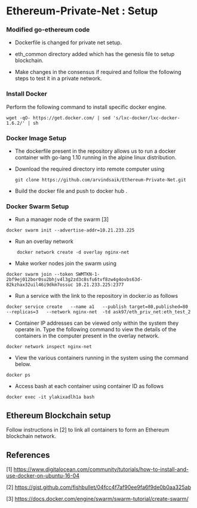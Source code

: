 # Ethereum-Private-Net : Setup

 ### Modified go-ethereum code
 
 * Dockerfile is changed for private net setup.
 
 * eth_common directory added which has the genesis file to setup blockchain.
 
 * Make changes in the consensus if required and follow the following steps to test it in a private network.

 ### Install Docker
 Perform the following command to install specific docker engine.
 
 ```wget -qO- https://get.docker.com/ | sed 's/lxc-docker/lxc-docker-1.6.2/' | sh```
        
  ### Docker Image Setup
  
  * The dockerfile present in the repository allows us to run a docker container with go-lang 1.10 running in the alpine linux distribution. 
  * Download the required directory into remote computer using 
  
    ```
    git clone https://github.com/arvindsaik/Ethereum-Private-Net.git
    ```
    
  * Build the docker file and push to docker hub .
    
 ### Docker Swarm Setup
  * Run a manager node of the swarm [3]
  
  ```
  docker swarm init --advertise-addr=10.21.233.225
  ```
  
  * Run an overlay network 
  ```
      docker network create -d overlay nginx-net
  ```
  * Make worker nodes join the swarm using 
  ```
  docker swarm join --token SWMTKN-1-2bf9ej012bor0su2bhjv4l3g2zd3c8sfu6tvf8zw4g4ovbs63d-82kzhax32uil46i9dkm7ossuc 10.21.233.225:2377
  ```
  * Run a service with the link to the repository in docker.io as follows 
  
  ```
  docker service create   --name a1   --publish target=80,published=80   --replicas=3   --network nginx-net  -td ask97/eth_priv_net:eth_test_2
  ```
  
  * Container IP addresses can be viewed only within the system they operate in. Type the following command to view the details of the containers in the computer present in the overlay network.
  
  ```
  docker network inspect nginx-net
  ```
  
  * View the various containers running in the system using the command below. 
  
  ```
  docker ps
  ```
  
  * Access bash at each container using container ID as follows
  
  ```
  docker exec -it ylakixadlh1a bash
  ```
## Ethereum Blockchain setup
   Follow instructions in [2] to link all containers to form an Ethereum blockchain network.


## References 

  [1] https://www.digitalocean.com/community/tutorials/how-to-install-and-use-docker-on-ubuntu-16-04
  
  [2] https://gist.github.com/fishbullet/04fcc4f7af90ee9fa6f9de0b0aa325ab
  
  [3] https://docs.docker.com/engine/swarm/swarm-tutorial/create-swarm/






